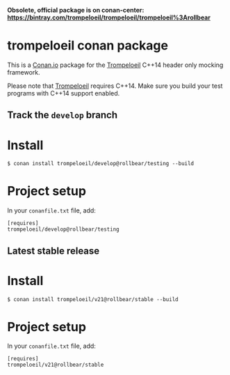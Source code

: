 **Obsolete, official package is on conan-center: https://bintray.com/trompeloeil/trompeloeil/trompeloeil%3Arollbear**

# trompeloeil conan package

This is a [Conan.io](https://www.conan.io) package for the
[Trompeloeil](https://github.com/rollbear/trompeloeil) C++14 header
only mocking framework.

Please note that [Trompeloeil](https://github.com/rollbear/trompeloeil)
requires C++14. Make sure you build your test programs with C++14
support enabled.

## Track the `develop` branch

# Install

`$ conan install trompeloeil/develop@rollbear/testing --build`

# Project setup

In your `conanfile.txt` file, add:

```
[requires]
trompeloeil/develop@rollbear/testing
```

## Latest stable release

# Install

`$ conan install trompeloeil/v21@rollbear/stable --build`

# Project setup

In your `conanfile.txt` file, add:

```
[requires]
trompeloeil/v21@rollbear/stable
```
